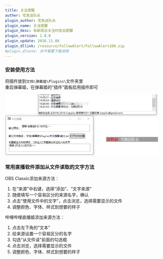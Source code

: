 ```yaml
---
title: 关注提醒
auther: 宅急送队长
plugin_author: 宅急送队长
plugin_name: 关注提醒
plugin_desc: 有新观众关注时发出提醒
plugin_version: 1.0.0
plugin_update: 2016.11.08
plugin_dllink: /resource/FollowAlert/FollowAlert100.zip
#plugin_dlnote: 并不需要下载说明
---
```

### 安装使用方法

将插件放到```文档\弹幕姬\Plugins\```文件夹里  
重启弹幕姬，在弹幕姬的“插件”面板启用插件即可

![插件界面](/resource/FollowAlert/pic.png "插件界面")

### 常用直播软件添加从文件读取的文字方法

OBS Classic添加来源方法：

1. 在“来源”中右键，选择“添加”、“文字来源”
2. 随便填写一个容易区分的来源名字，确认
3. 点击“使用文件中的文字”，点击浏览，选择需要显示的文件
4. 调整颜色、字体、样式到想要的样子

哔哩哔哩直播姬添加来源方法：

1. 点击左下角的“文本”
2. 给来源设置一个容易区分的名字
3. 勾选“从文件读”前面的勾选框
4. 点击浏览，选择需要显示的文件
5. 调整颜色、字体、样式到想要的样子